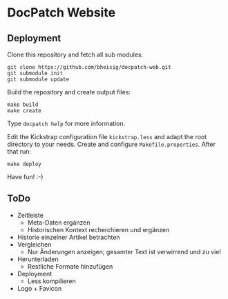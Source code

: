 #   DocPatch Website


##  Deployment

Clone this repository and fetch all sub modules:

    git clone https://github.com/bheisig/docpatch-web.git
    git submodule init
    git submodule update

Build the repository and create output files:

    make build
    make create

Type `docpatch help` for more information.

Edit the Kickstrap configuration file `kickstrap.less` and adapt the root directory to your needs. Create and configure `Makefile.properties`. After that run:

    make deploy

Have fun! :-)


##  ToDo

*   Zeitleiste
    *   Meta-Daten ergänzen
    *   Historischen Kontext recherchieren und ergänzen
*   Historie einzelner Artikel betrachten
*   Vergleichen
    *   Nur Änderungen anzeigen; gesamter Text ist verwirrend und zu viel
*   Herunterladen
    *   Restliche Formate hinzufügen
*   Deployment
    *   Less kompilieren
*   Logo + Favicon
